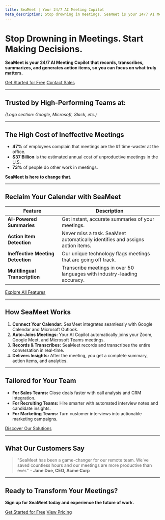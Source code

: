 ```yaml
---
title: SeaMeet | Your 24/7 AI Meeting Copilot
meta_description: Stop drowning in meetings. SeaMeet is your 24/7 AI Meeting Copilot that records, transcribes, summarizes, and provides insights to make every meeting effective.
---
```


# **Stop Drowning in Meetings. Start Making Decisions.**

**SeaMeet is your 24/7 AI Meeting Copilot that records, transcribes, summarizes, and generates action items, so you can focus on what truly matters.**

[Get Started for Free](#) [Contact Sales](#)

---

## **Trusted by High-Performing Teams at:**

*(Logo section: Google, Microsoft, Slack, etc.)*

---

## **The High Cost of Ineffective Meetings**

- **47%** of employees complain that meetings are the #1 time-waster at the office.
- **$37 Billion** is the estimated annual cost of unproductive meetings in the U.S.
- **73%** of people do other work in meetings.

**SeaMeet is here to change that.**

---

## **Reclaim Your Calendar with SeaMeet**

| Feature | Description |
|---|---|
| **AI-Powered Summaries** | Get instant, accurate summaries of your meetings. |
| **Action Item Detection** | Never miss a task. SeaMeet automatically identifies and assigns action items. |
| **Ineffective Meeting Detection** | Our unique technology flags meetings that are going off track. |
| **Multilingual Transcription** | Transcribe meetings in over 50 languages with industry-leading accuracy. |

[Explore All Features](#)

---

## **How SeaMeet Works**

1.  **Connect Your Calendar:** SeaMeet integrates seamlessly with Google Calendar and Microsoft Outlook.
2.  **Auto-Joins Meetings:** Your AI Copilot automatically joins your Zoom, Google Meet, and Microsoft Teams meetings.
3.  **Records & Transcribes:** SeaMeet records and transcribes the entire conversation in real-time.
4.  **Delivers Insights:** After the meeting, you get a complete summary, action items, and analytics.

---

## **Tailored for Your Team**

- **For Sales Teams:** Close deals faster with call analysis and CRM integration.
- **For Recruiting Teams:** Hire smarter with automated interview notes and candidate insights.
- **For Marketing Teams:** Turn customer interviews into actionable marketing campaigns.

[Discover Our Solutions](#)

---

## **What Our Customers Say**

> "SeaMeet has been a game-changer for our remote team. We've saved countless hours and our meetings are more productive than ever." - **Jane Doe, CEO, Acme Corp**

---

## **Ready to Transform Your Meetings?**

**Sign up for SeaMeet today and experience the future of work.**

[Get Started for Free](#) [View Pricing](#)
